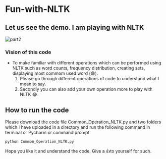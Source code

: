 # Fun-with-NLTK
## Let us see the demo. I am playing with NLTK
![part2](https://user-images.githubusercontent.com/3431730/43282365-90ec0a88-9133-11e8-8fec-036f7c4561d3.png)
### Vision of this code
* To make familiar with different operations which can be performed using NLTK such as word counts, frequency distribution, creating sets, displaying most commom used word (:smile:).  
  1. Please go through different operations of code to understand what I mean to say.
  2. Secondly you can also add your own operation more to play with NLTK :joy:.
## How to run the code
Please download the code file Common_Operation_NLTK.py and two folders which I have uploaded in a directory and run the following command in terminal or Pycharm or command prompt
```
python Common_Operation_NLTK.py
```
Hope you like it and understand the code. Give a :thumbsup:to yourself for such.
